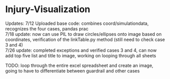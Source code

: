 # Injury-Visualization
Updates:
7/12 Uploaded base code: combines coord/simulationdata, recognizes the four cases, pandas prac <br />
7/18 update: now can use PIL to draw circles/ellipses onto image based on coordinates, verification of the linkTable.py method (still need to check case 3 and 4) <br />
7/26 update: completed exceptions and verified cases 3 and 4, can now add top five list and title to image, working on looping through all sheets<br />

TODO: loop through the entire excel spreadsheet and create an image, going to have to differentiate between guardrail and other cases <br />
